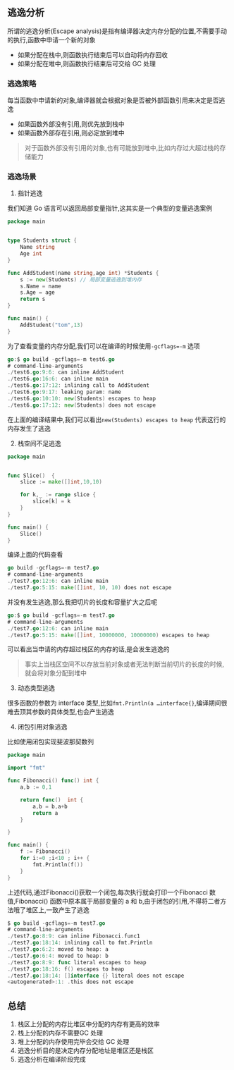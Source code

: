 ## 逃逸分析

所谓的逃逸分析(Escape analysis)是指有编译器决定内存分配的位置,不需要手动的执行,函数中申请一个新的对象

- 如果分配在栈中,则函数执行结束后可以自动将内存回收
- 如果分配在堆中,则函数执行结束后可交给 GC 处理

### 逃逸策略

每当函数中申请新的对象,编译器就会根据对象是否被外部函数引用来决定是否逃逸

- 如果函数外部没有引用,则优先放到栈中
- 如果函数外部存在引用,则必定放到堆中

> 对于函数外部没有引用的对象,也有可能放到堆中,比如内存过大超过栈的存储能力

### 逃逸场景

1. 指针逃逸

我们知道 Go 语言可以返回局部变量指针,这其实是一个典型的变量逃逸案例

```go
package main


type Students struct {
	Name string
	Age int
}

func AddStudent(name string,age int) *Students {
	s := new(Students) // 局部变量逃逸到堆内存
	s.Name = name
	s.Age = age
	return s
}

func main() {
	AddStudent("tom",13)
}
```

为了查看变量的内存分配,我们可以在编译的时候使用`-gcflags=-m` 选项

```go
go:$ go build -gcflags=-m test6.go 
# command-line-arguments
./test6.go:9:6: can inline AddStudent
./test6.go:16:6: can inline main
./test6.go:17:12: inlining call to AddStudent
./test6.go:9:17: leaking param: name
./test6.go:10:10: new(Students) escapes to heap
./test6.go:17:12: new(Students) does not escape
```

在上面的编译结果中,我们可以看出`new(Students) escapes to heap` 代表这行的内存发生了逃逸

2. 栈空间不足逃逸

```go
package main


func Slice()  {
	slice := make([]int,10,10)

	for k,_ := range slice {
		slice[k] = k
	}
}

func main() {
	Slice()
}
```

编译上面的代码查看

```go
go build -gcflags=-m test7.go 
# command-line-arguments
./test7.go:12:6: can inline main
./test7.go:5:15: make([]int, 10, 10) does not escape
```

并没有发生逃逸,那么我把切片的长度和容量扩大之后呢

```go
go:$ go build -gcflags=-m test7.go 
# command-line-arguments
./test7.go:12:6: can inline main
./test7.go:5:15: make([]int, 10000000, 10000000) escapes to heap

```

可以看出当申请的内存超过栈区的内存的话,是会发生逃逸的

> 事实上当栈区空间不以存放当前对象或者无法判断当前切片的长度的时候,就会将对象分配到堆中

3. 动态类型逃逸

很多函数的参数为 interface 类型,比如`fmt.Println(a …interface{}`,编译期间很难去顶其参数的具体类型,也会产生逃逸

4. 闭包引用对象逃逸

比如使用闭包实现斐波那契数列

```go
package main

import "fmt"

func Fibonacci() func() int {
	a,b := 0,1

	return func()  int {
		a,b = b,a+b
		return a
	}

}

func main() {
	f := Fibonacci()
	for i:=0 ;i<10 ; i++ {
		fmt.Println(f())
	}
}
```

上述代码,通过Fibonacci()获取一个闭包,每次执行就会打印一个Fibonacci 数值,Fibonacci() 函数中原本属于局部变量的 a 和 b,由于闭包的引用,不得将二者方法哦了堆区上,一致产生了逃逸

```go
$ go build -gcflags=-m test7.go 
# command-line-arguments
./test7.go:8:9: can inline Fibonacci.func1
./test7.go:18:14: inlining call to fmt.Println
./test7.go:6:2: moved to heap: a
./test7.go:6:4: moved to heap: b
./test7.go:8:9: func literal escapes to heap
./test7.go:18:16: f() escapes to heap
./test7.go:18:14: []interface {} literal does not escape
<autogenerated>:1: .this does not escape

```



## 总结

1. 栈区上分配的内存比堆区中分配的内存有更高的效率
2. 栈上分配的内存不需要GC 处理
3. 堆上分配的内存使用完毕会交给 GC 处理
4. 逃逸分析目的是决定内存分配地址是堆区还是栈区
5. 逃逸分析在编译阶段完成
